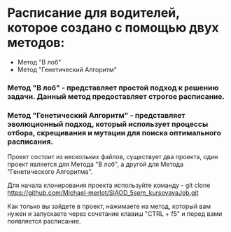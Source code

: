 # Расписание для водителей, которое создано с помощью двух методов: 
- Метод "В лоб"
- Метод "Генетический Алгоритм"
### Метод "В лоб" - представляет простой подход к решению задачи. Данный метод предоставляет строгое расписание.
### Метод "Генетический Алгоритм" - представляет эволюционный подход, который использует процессы отбора, скрещивания и мутации для поиска оптимального расписания.

Проект состоит из нескольких файлов, существует два проекта, один проект является для Метода "В лоб", а другой для Метода "Генетического Алгоритма". 

Для начала клонирования проекта используйте команду - git clone https://github.com/Michael-merlot/SIAOD_5sem_kursovayaJob.git 

Как только вы зайдете в проект, нажимаете на метод, который вам нужен и запускаете через сочетание клавиш "CTRL + f5" и перед вами появляется расписание.

